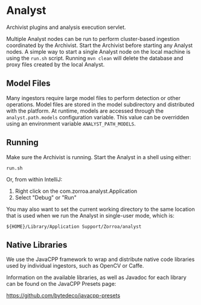# Analyst

Archivist plugins and analysis execution servlet.

Multiple Analyst nodes can be run to perform cluster-based ingestion
coordinated by the Archivist. Start the Archivist before starting any
Analyst nodes. A simple way to start a single Analyst node on the local
machine is using the `run.sh` script. Running `mvn clean` will delete
the database and proxy files created by the local Analyst.


## Model Files

Many ingestors require large model files to perform detection or other operations.
Model files are stored in the model subdirectory and distributed with the platform.
At runtime, models are accessed through the `analyst.path.models` configuration variable.
This value can be overridden using an environment variable `ANALYST_PATH_MODELS`.


## Running

Make sure the Archivist is running. Start the Analyst in a shell using either:

    run.sh

Or, from within IntelliJ:
 
1. Right click on the com.zorroa.analyst.Application
2. Select "Debug" or "Run"

You may also want to set the current working directory to the same location that
is used when we run the Analyst in single-user mode, which is:

    ${HOME}/Library/Application Support/Zorroa/analyst


## Native Libraries

We use the JavaCPP framework to wrap and distribute native code libraries used
by individual ingestors, such as OpenCV or Caffe.
 
Information on the available libraries, as well as Javadoc for each library can
be found on the JavaCPP Presets page:

https://github.com/bytedeco/javacpp-presets


